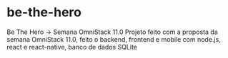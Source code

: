 # be-the-hero
Be The Hero -> Semana OmniStack 11.0
Projeto feito com a proposta da semana OmniStack 11.0, feito o backend, frontend e mobile com node.js, react e react-native, banco de dados SQLite
